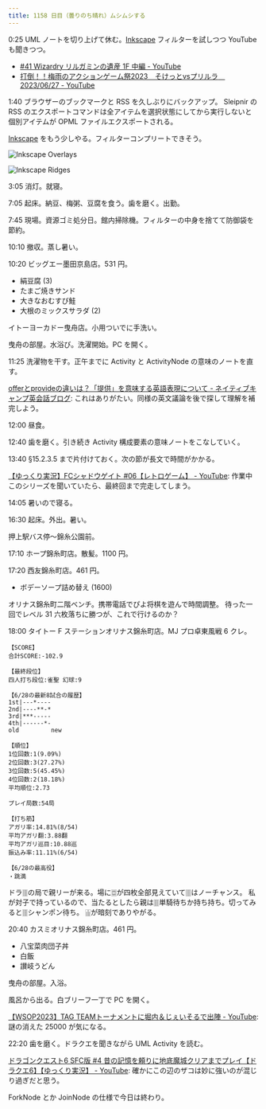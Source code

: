 ```yaml
---
title: 1158 日目（曇りのち晴れ）ムシムシする
---
```


0:25 UML ノートを切り上げて休む。[Inkscape] フィルターを試しつつ YouTube も聞きつつ。

* [#41 Wizardry リルガミンの遺産 1F 中編 - YouTube](https://www.youtube.com/watch?v=BMsa586fK1k)
* [打倒！！梅雨のアクションゲーム祭2023　そけっとvsプリルラ　2023/06/27 - YouTube](https://www.youtube.com/watch?v=8naqFxU5p58)

1:40 ブラウザーのブックマークと RSS を久しぶりにバックアップ。
Sleipnir の RSS のエクスポートコマンドは全アイテムを選択状態にしてから実行しないと個別アイテムが OPML ファイルエクスポートされる。

[Inkscape] をもう少しやる。フィルターコンプリートできそう。

![Inkscape Overlays](https://pbs.twimg.com/media/FzpIIT9aUAQHw-D?format=jpg&name=small)

![Inkscape Ridges](https://pbs.twimg.com/media/FzpIIT8aUAAzxAp?format=png&name=small)

3:05 消灯。就寝。

7:05 起床。納豆、梅粥、豆腐を食う。歯を磨く。出勤。

7:45 現場。資源ゴミ処分日。館内掃除機。フィルターの中身を捨てて防御袋を節約。

10:10 撤収。蒸し暑い。

10:20 ビッグエー墨田京島店。531 円。

* 絹豆腐 (3)
* たまご焼きサンド
* 大きなおむすび鮭
* 大根のミックスサラダ (2)

イトーヨーカドー曳舟店。小用ついでに手洗い。

曳舟の部屋。水浴び。洗濯開始。PC を開く。

11:25 洗濯物を干す。正午までに Activity と ActivityNode の意味のノートを直す。

[offerとprovideの違いは？「提供」を意味する英語表現について - ネイティブキャンプ英会話ブログ](https://nativecamp.net/blog/20230212-offer):
これはありがたい。同様の英文議論を後で探して理解を補完しよう。

12:00 昼食。

12:40 歯を磨く。引き続き Activity 構成要素の意味ノートをこなしていく。

13:40 §15.2.3.5 まで片付けておく。次の節が長文で時間がかかる。

[【ゆっくり実況】FCシャドウゲイト #06【レトロゲーム】 - YouTube](https://www.youtube.com/watch?v=nCegfdZ7pd0&list=PLolidDPmwWFS4Jd7zouByq9QZe2KnHuxW&index=6):
作業中このシリーズを聞いていたら、最終回まで完走してしまう。

14:05 暑いので寝る。

16:30 起床。外出。暑い。

押上駅バス停～錦糸公園前。

17:10 ホープ錦糸町店。散髪。1100 円。

17:20 西友錦糸町店。461 円。

* ボデーソープ詰め替え (1600)

オリナス錦糸町二階ベンチ。携帯電話でぴよ将棋を遊んで時間調整。
待った一回でレベル 31 六枚落ちに勝つが、これで行けるのか？

18:00 タイトー F ステーションオリナス錦糸町店。MJ プロ卓東風戦 6 クレ。

```text
【SCORE】
合計SCORE:-102.9

【最終段位】
四人打ち段位:雀聖 幻球:9

【6/28の最新8試合の履歴】
1st|---*----
2nd|----**-*
3rd|***-----
4th|------*-
old         new

【順位】
1位回数:1(9.09%)
2位回数:3(27.27%)
3位回数:5(45.45%)
4位回数:2(18.18%)
平均順位:2.73

プレイ局数:54局

【打ち筋】
アガリ率:14.81%(8/54)
平均アガリ翻:3.88翻
平均アガリ巡目:10.88巡
振込み率:11.11%(6/54)

【6/28の最高役】
・跳満
```

ドラ🀘の局で親リーが来る。場に🀗が四枚全部見えていて🀘はノーチャンス。
私が対子で持っているので、当たるとしたら親は🀘単騎待ちか持ち持ち。切ってみると🀘シャンポン待ち。
🀖が暗刻でありやがる。

20:40 カスミオリナス錦糸町店。461 円。

* 八宝菜肉団子丼
* 白飯
* 讃岐うどん

曳舟の部屋。入浴。

風呂から出る。白ブリーフ一丁で PC を開く。

[【WSOP2023】TAG TEAMトーナメントに堀内＆じぇいそるで出陣 - YouTube](https://www.youtube.com/watch?v=JfLRuH3JpSI):
謎の消えた 25000 が気になる。

22:20 歯を磨く。ドラクエを聞きながら UML Activity を読む。

[ドラゴンクエスト6 SFC版 #4 昔の記憶を頼りに地底魔城クリアまでプレイ【ドラクエ6】【ゆっくり実況】 - YouTube](https://www.youtube.com/watch?v=avztUsPm1Ks):
確かにこの辺のザコは妙に強いのが混じり過ぎだと思う。

ForkNode とか JoinNode の仕様で今日は終わり。

[Inkscape]: <https://inkscape.org/>
